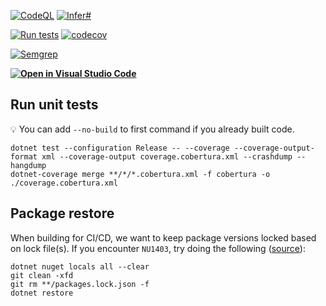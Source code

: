 [![CodeQL](https://github.com/AjayKMehta/Dappery/actions/workflows/codeql-analysis.yml/badge.svg)](https://github.com/AjayKMehta/Dappery/actions/workflows/codeql-analysis.yml) [![Infer#](https://github.com/AjayKMehta/Dappery/actions/workflows/infersharp.yml/badge.svg)](https://github.com/AjayKMehta/Dappery/actions/workflows/infersharp.yml)

[![Run tests](https://github.com/AjayKMehta/Dappery/actions/workflows/test.yml/badge.svg)](https://github.com/AjayKMehta/Dappery/actions/workflows/test.yml) [![codecov](https://codecov.io/gh/AjayKMehta/Dappery/branch/master/graph/badge.svg?token=E9QRR0SLSK)](https://codecov.io/gh/AjayKMehta/Dappery)

[![Semgrep](https://github.com/AjayKMehta/Dappery/actions/workflows/semgrep.yml/badge.svg)](https://github.com/AjayKMehta/Dappery/actions/workflows/semgrep.yml)

**[![Open in Visual Studio Code](https://open.vscode.dev/badges/open-in-vscode.svg)](https://open.vscode.dev/AjayKMehta/Dappery)**

## Run unit tests

:bulb: You can add `--no-build` to first command if you already built code.

```shell
dotnet test --configuration Release -- --coverage --coverage-output-format xml --coverage-output coverage.cobertura.xml --crashdump --hangdump
dotnet-coverage merge **/*/*.cobertura.xml -f cobertura -o ./coverage.cobertura.xml
```

## Package restore

When building for CI/CD, we want to keep package versions locked based on lock file(s). If you encounter `NU1403`, try doing the following ([source](https://github.com/NuGet/Home/issues/7921#issuecomment-478152479)):

```shell
dotnet nuget locals all --clear
git clean -xfd
git rm **/packages.lock.json -f
dotnet restore
```
